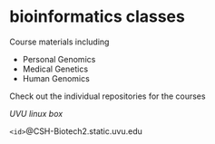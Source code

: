 # bioinformatics classes
Course materials including
* Personal Genomics
* Medical Genetics
* Human Genomics

Check out the individual repositories for the courses

_UVU linux box_

`<id>`@CSH-Biotech2.static.uvu.edu

